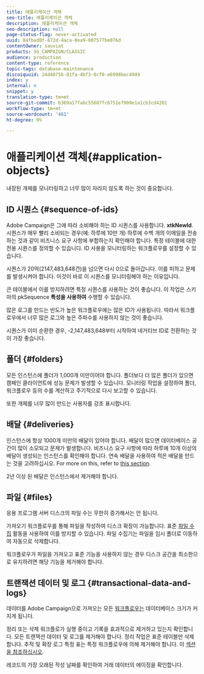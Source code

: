 ```yaml
---
title: 애플리케이션 객체
seo-title: 애플리케이션 객체
description: 애플리케이션 객체
seo-description: null
page-status-flag: never-activated
uuid: 84fbad0f-872d-4aca-8ea9-007577be076d
contentOwner: sauviat
products: SG_CAMPAIGN/CLASSIC
audience: production
content-type: reference
topic-tags: database-maintenance
discoiquuid: 24d4875b-81fa-4bf3-8cf0-e6998bec4949
index: y
internal: n
snippet: y
translation-type: tm+mt
source-git-commit: b369a17fabc55607fc6751e7909e1a1cb3cd4201
workflow-type: tm+mt
source-wordcount: '461'
ht-degree: 0%

---
```



# 애플리케이션 객체{#application-objects}

내장된 개체를 모니터링하고 너무 많이 자라지 않도록 하는 것이 중요합니다.

## ID 시퀀스 {#sequence-of-ids}

Adobe Campaign은 그에 따라 소비해야 하는 ID 시퀀스를 사용합니다. **xtkNewId**. 시퀀스가 매우 빨리 소비되는 경우(예: 하루에 10만 개) 하루에 수백 개의 이메일을 전송하는 것과 같이 비즈니스 요구 사항에 부합하는지 확인해야 합니다. 특정 테이블에 대한 전용 시퀀스를 정의할 수 있습니다. ID 사용을 모니터링하는 워크플로우를 설정할 수 있습니다.

시퀀스가 20억(2147,483,648건)을 넘으면 다시 0으로 돌아갑니다. 이를 피하고 문제를 발생시켜야 합니다. 이것이 바로 이 시퀀스를 모니터링해야 하는 이유입니다.

큰 테이블에서 이를 방지하려면 특정 시퀀스를 사용하는 것이 좋습니다. 이 작업은 스키마의 pkSequence **특성을 사용하여** 수행할 수 있습니다.

많은 로그를 만드는 빈도가 높은 워크플로우에는 많은 ID가 사용됩니다. 따라서 워크플로우에서 너무 많은 로그와 높은 주파수를 사용하지 않는 것이 좋습니다.

시퀀스가 이미 순환한 경우, -2,147,483,648부터 시작하여 네거티브 ID로 전환하는 것이 가장 좋습니다.

## 폴더 {#folders}

모든 인스턴스에 폴더가 1,000개 미만이어야 합니다. 폴더보다 더 많은 폴더가 있으면 캠페인 클라이언트에 성능 문제가 발생할 수 있습니다. 모니터링 작업을 설정하여 폴더, 워크플로우 등의 수를 계산하고 주기적으로 다시 보고할 수 있습니다.

또한 개체를 너무 많이 만드는 사용자를 강조 표시합니다.

## 배달 {#deliveries}

인스턴스에 항상 1000개 미만의 배달이 있어야 합니다. 배달이 많으면 데이터베이스 공간이 많이 소모되고 문제가 발생합니다. 비즈니스 요구 사항에 따라 하루에 10개 이상의 배달이 생성되는 인스턴스를 확인해야 합니다. 연속 배달을 사용하여 적은 배달을 만드는 것을 고려하십시오. For more on this, refer to [this section](../../workflow/using/continuous-delivery.md).

2년 이상 된 배달은 인스턴스에서 제거해야 합니다.

## 파일 {#files}

응용 프로그램 서버 디스크의 파일 수는 무한히 증가해서는 안 됩니다.

가져오기 워크플로우를 통해 파일을 작성하여 디스크 확장이 가능합니다. 표준 [파일 수집](../../workflow/using/file-collector.md) 활동을 사용하여 이를 방지할 수 있습니다. 파일 수집기는 파일을 임시 폴더로 이동하여 자동으로 삭제합니다.

워크플로우가 파일을 가져오고 표준 기능을 사용하지 않는 경우 디스크 공간을 최소한으로 유지하려면 해당 기능을 제거해야 합니다.

## 트랜잭션 데이터 및 로그 {#transactional-data-and-logs}

데이터를 Adobe Campaign으로 가져오는 모든 [워크플로우는](../../workflow/using/data-life-cycle.md#work-table) 데이터베이스 크기가 커지게 됩니다.

정리 또는 삭제 워크플로가 실행 중이고 기록을 효과적으로 제거하고 있는지 확인합니다. 모든 트랜잭션 데이터 및 로그를 제거해야 합니다. 정리 작업은 표준 테이블만 삭제합니다. 추적 및 확장 로그 특정 표는 특정 워크플로우에 의해 제거해야 합니다. 이 [섹션을 참조하십시오](../../workflow/using/monitoring-workflow-execution.md#purging-the-logs).

레코드의 가장 오래된 작성 날짜를 확인하여 거래 데이터의 에이징을 확인합니다.
